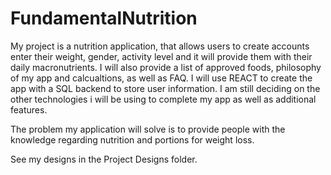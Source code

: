 # FundamentalNutrition

My project is a nutrition application, that allows users to create accounts enter their weight, gender, activity level and it will provide them with their daily macronutrients. I will also provide a list of approved foods, philosophy of my app and calcualtions, as well as FAQ. I will use REACT to create the app with a SQL backend to store user information. I am still deciding on the other technologies i will be using to complete my app as well as additional features. 

The problem my application will solve is to provide people with the knowledge regarding nutrition and portions for weight loss. 

See my designs in the Project Designs folder.